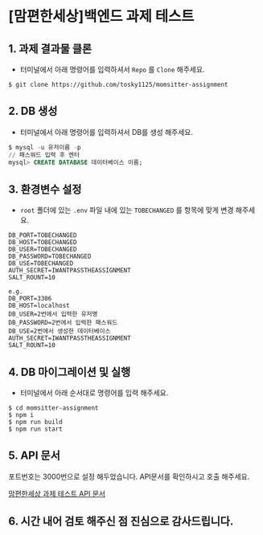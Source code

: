 # [맘편한세상]백엔드 과제 테스트


## 1. 과제 결과물 클론

- 터미널에서 아래 명령어를 입력하셔서 `Repo` 를 `Clone` 해주세요.

```
$ git clone https://github.com/tosky1125/momsitter-assignment
```

## 2. DB 생성

- 터미널에서 아래 명령어를  입력하셔서 DB를 생성 해주세요.

```sql
$ mysql -u 유저이름 -p
// 패스워드 입력 후 엔터
mysql> CREATE DATABASE 데이터베이스 이름;
```

## 3. 환경변수 설정

- `root` 폴더에 있는 `.env` 파일 내에 있는 `TOBECHANGED` 를 항목에 맞게 변경 해주세요.

```
DB_PORT=TOBECHANGED
DB_HOST=TOBECHANGED
DB_USER=TOBECHANGED
DB_PASSWORD=TOBECHANGED
DB_USE=TOBECHANGED
AUTH_SECRET=IWANTPASSTHEASSIGNMENT
SALT_ROUNT=10 
```

```
e.g.
DB_PORT=3306 
DB_HOST=localhost 
DB_USER=2번에서 입력한 유저명
DB_PASSWORD=2번에서 입력한 패스워드
DB_USE=2번에서 생성한 데이터베이스
AUTH_SECRET=IWANTPASSTHEASSIGNMENT
SALT_ROUNT=10 
```

## 4. DB 마이그레이션 및 실행

- 터미널에서 아래 순서대로 명령어를 입력 해주세요.

```
$ cd momsitter-assignment
$ npm i
$ npm run build
$ npm run start
```

## 5. API 문서
포트번호는 3000번으로 설정 해두었습니다.
API문서를 확인하시고 호출 해주세요. 

[맘편한세상 과제 테스트 API 문서](https://tosky0514.gitbook.io/apis/)

## 6. 시간 내어 검토 해주신 점 진심으로 감사드립니다.
